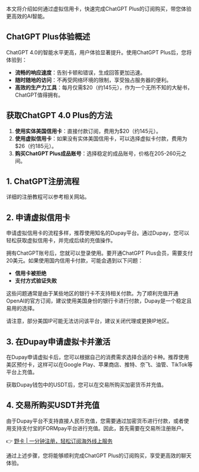 本文将介绍如何通过虚拟信用卡，快速完成ChatGPT Plus的订阅购买，带您体验更高效的AI智能。

## ChatGPT Plus体验概述

ChatGPT 4.0的智能水平更高，用户体验显著提升。使用ChatGPT Plus后，您将体验到：

- **流畅的响应速度**：告别卡顿和错误，生成回答更加迅速。
- **随时随地的访问**：不再受网络环境的限制，享受独占服务器的便利。
- **高效的生产力工具**：每月仅需$20（约145元），作为一个无所不知的大秘书，ChatGPT值得拥有。

## 获取ChatGPT 4.0 Plus的方法

1. **使用实体美国信用卡**：直接付款订阅，费用为$20（约145元）。
2. **使用虚拟信用卡**：如果没有实体美国信用卡，可以选择虚拟卡付款，费用为$26（约185元）。
3. **购买ChatGPT Plus成品账号**：选择稳定的成品账号，价格在205-260元之间。

## 1. ChatGPT注册流程

详细的注册教程可以参考相关网站。

## 2. 申请虚拟信用卡

申请虚拟信用卡的流程多样，推荐使用知名的Dupay平台。通过Dupay，您可以轻松获取虚拟信用卡，并完成后续的充值操作。

拥有ChatGPT账号后，您就可以登录使用。要开通ChatGPT Plus会员，需要支付20美元。如果使用国内信用卡付款，可能会遇到以下问题：

- **信用卡被拒绝**
- **支付方式验证失败**

这些问题通常是由于某些地区的银行卡不支持相关付款。为了顺利充值开通OpenAI的官方订阅，建议使用美国身份的银行卡进行付款，Dupay是一个稳定且易用的选择。

请注意，部分美国IP可能无法访问该平台，建议关闭代理或更换IP地区。

## 3. 在Dupay申请虚拟卡并激活

在Dupay申请虚拟卡后，您可以根据自己的消费需求选择合适的卡种。推荐使用美区预付卡，这样可以在Google Play、苹果商店、推特、奈飞、油管、TikTok等平台上充值。

获取Dupay钱包中的USDT后，您可以在交易所购买加密货币并充值。

## 4. 交易所购买USDT并充值

由于Dupay平台不支持直接人民币充值，您需要通过加密货币进行付款，或者使用支持支付宝的FORMpay平台进行充值。因此，首先需要在交易所注册账户。

👉 [野卡 | 一分钟注册，轻松订阅海外线上服务](https://bit.ly/bewildcard)

通过上述步骤，您将能够顺利完成ChatGPT Plus的订阅购买，享受更高效的聊天体验。